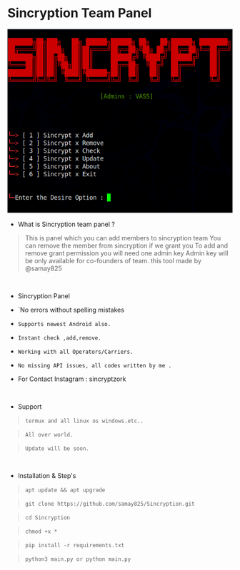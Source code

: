 # Sincryption Team Panel
<img src="Zorkayush.png"><br>




- What is Sincryption team panel  ?
> This is panel which you can add members to sincryption team 
> You can remove the member from sincryption if we grant you 
> To add and remove grant permission you will need one admin key 
> Admin key will be only available for co-founders of team.
> this tool made by @samay825 

<br>


- Sincryption Panel

* `No errors without spelling mistakes 

* `Supports newest Android also.`

* `Instant check ,add,remove.`

* `Working with all Operators/Carriers.`

* `No missing API issues, all codes written by me .`

*  For Contact Instagram : sincryptzork 

<br>

- Support

> `termux and all linux os windows.etc..`

> `All over world.`

> `Update will be soon.`
 
 <br>

- Installation & Step's
 
> `apt update && apt upgrade`

> `git clone https://github.com/samay825/Sincryption.git`

> `cd Sincryption`

> `chmod +x *`

> `pip install -r requirements.txt`

> `python3 main.py or python main.py`
 
